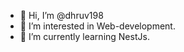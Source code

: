 - 👋 Hi, I’m @dhruv198
- 👀 I’m interested in Web-development.
- 🌱 I’m currently learning NestJs.


<!---
dhruv198/dhruv198 is a ✨ special ✨ repository because its `README.md` (this file) appears on your GitHub profile.
You can click the Preview link to take a look at your changes.
--->
